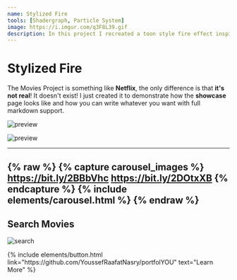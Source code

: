 ```yaml
---
name: Stylized Fire
tools: [Shadergraph, Particle System]
image: https://i.imgur.com/q3F8L39.gif
description: In this project I recreated a toon style fire effect inspired by Tequila Works, Rime
---
```


# Stylized Fire

The Movies Project is something like **Netflix**, the only difference is that **it's not real**! It doesn't exist! I just created it to demonstrate how the **showcase** page looks like and how you can write whatever you want with full markdown support.

![preview](https://i.imgur.com/mAHij1R.gif)

![preview](https://i.imgur.com/q3F8L39.gif)

---
{% raw %}
{% capture carousel_images %}
https://bit.ly/2BBbVhc
https://bit.ly/2DOtxXB
{% endcapture %}
{% include elements/carousel.html %}
{% endraw %}
---

## Search Movies

![search](https://www.sketchappsources.com/resources/source-image/microsoft-windows-10-virtual-keyboard-diogo-sousa.png)

<p class="text-center">
{% include elements/button.html link="https://github.com/YoussefRaafatNasry/portfolYOU" text="Learn More" %}
</p>
